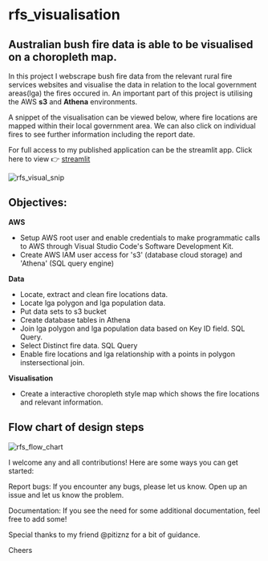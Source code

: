 # rfs_visualisation 

## Australian bush fire data is able to be visualised on a choropleth map.


In this project I webscrape bush fire data from the relevant rural fire services websites and visualise the data in relation to the local government areas(lga) the fires occured in.
An important part of this project is utilising the AWS **s3** and **Athena** environments.

A snippet of the visualisation can be viewed below, where fire locations are mapped within their local government area.
We can also click on individual fires to see further information including the report date.

For full access to my published application can be the streamlit app. Click here to view :point_right: [streamlit](http://172.20.10.3:8501/)

![rfs_visual_snip](https://user-images.githubusercontent.com/114447057/222874721-32062d9c-e3ac-43be-99b5-beebc29f2e28.png)

## Objectives: 
**AWS**
- Setup AWS root user and enable credentials to make programmatic calls to AWS through Visual Studio Code's Software Development Kit.
- Create AWS IAM user access for 's3' (database cloud storage) and 'Athena' (SQL query engine)

**Data**
- Locate, extract and clean fire locations data.
- Locate lga polygon and lga population data. 
- Put data sets to s3 bucket
- Create database tables in Athena
- Join lga polygon and lga population data based on Key ID field. SQL Query.
- Select Distinct fire data. SQL Query
- Enable fire locations and lga relationship with a points in polygon instersectional join.

**Visualisation**
- Create a interactive choropleth style map which shows the fire locations and relevant information. 

## Flow chart of design steps

![rfs_flow_chart](https://user-images.githubusercontent.com/114447057/224520360-659d40ab-bd14-42c5-bc9b-a68b40e02d32.png)

I welcome any and all contributions! Here are some ways you can get started:

Report bugs: If you encounter any bugs, please let us know. Open up an issue and let us know the problem.

Documentation: If you see the need for some additional documentation, feel free to add some!

Special thanks to my friend @pitiznz for a bit of guidance.

Cheers
